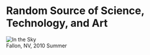 # **Random Source** of Science, Technology, and Art

![In the Sky](moments/2010/Bikexus/DSC_8284.jpg)  
Fallon, NV, 2010 Summer
